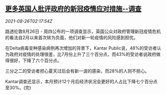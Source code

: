 <!--1629945062000-->
[更多英国人批评政府的新冠疫情应对措施--调查](https://cn.reuters.com/article/uk-covid-risk-worry-0826-idCNKBS2FR04P)
------

<div><i>2021-08-26T02:17:54Z</i></div><p>路透伦敦8月26日 - 周四公布的一项调查显示，英国公众对政府管理新冠疫情危机的看法自2月以来首次转为负面，他们对新一轮疫情的风险感到担忧。</p><p>在Delta病毒变种感染病例再次增加的背景下，Kantar Public说，48%的受访者认为政府对疫情的处理很差，比7月份上升了三个百分点，而43%的受访者说政府做得很好，下降了六个百分点。</p><p>三分之二的受访者担心夏天过后会有新一波的感染，而28%的人则不担心。</p><p>Kantar调查还显示，本月预计12个月后经济状况会更好的人占比下降七个百分点至30%。(完)</p>
